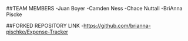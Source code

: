 ##TEAM MEMBERS
-Juan Boyer
-Camden Ness
-Chace Nuttall
-BriAnna Piscke

##FORKED REPOSITORY LINK
-https://github.com/brianna-pischke/Expense-Tracker


